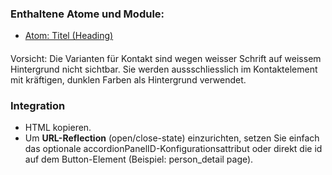 
### Enthaltene Atome und Module:
* [Atom: Titel (Heading)](../../atoms/headings/headings.html)


####
Vorsicht: Die Varianten für Kontakt sind wegen weisser Schrift auf weissem Hintergrund nicht sichtbar. Sie werden aussschliesslich im Kontaktelement mit kräftigen, dunklen Farben als Hintergrund verwendet.


### Integration

<ul>
<li>HTML kopieren.

<li>Um <b>URL-Reflection</b> (open/close-state) einzurichten, setzen Sie einfach das optionale accordionPanelID-Konfigurationsattribut oder direkt die id auf dem Button-Element (Beispiel: person_detail page).
</ul>
